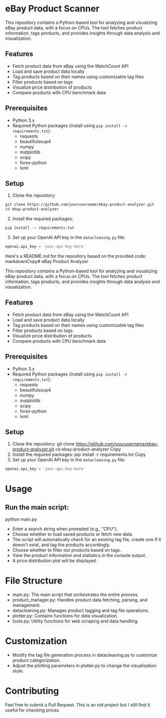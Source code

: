 # eBay Product Scanner

This repository contains a Python-based tool for analyzing and visualizing eBay product data, with a focus on CPUs. The tool fetches product information, tags products, and provides insights through data analysis and visualization.

## Features

- Fetch product data from eBay using the WatchCount API
- Load and save product data locally
- Tag products based on their names using customizable tag files
- Filter products based on tags
- Visualize price distribution of products
- Compare products with CPU benchmark data

## Prerequisites

- Python 3.x
- Required Python packages (install using `pip install -r requirements.txt`):
  - requests
  - beautifulsoup4
  - numpy
  - matplotlib
  - scipy
  - forex-python
  - lxml

## Setup

1. Clone the repository:

```bash
git clone https://github.com/yourusername/ebay-product-analyzer.git
cd ebay-product-analyzer
```

2. Install the required packages: 

```bash
pip install -r requirements.txt
```

3. Set up your OpenAI API key in the `datacleaning.py` file:
```python
openai.api_key = 'your-api-key-here'
```

Here's a README.md for the repository based on the provided code:
markdownCopy# eBay Product Analyzer

This repository contains a Python-based tool for analyzing and visualizing eBay product data, with a focus on CPUs. The tool fetches product information, tags products, and provides insights through data analysis and visualization.

## Features

- Fetch product data from eBay using the WatchCount API
- Load and save product data locally
- Tag products based on their names using customizable tag files
- Filter products based on tags
- Visualize price distribution of products
- Compare products with CPU benchmark data

## Prerequisites

- Python 3.x
- Required Python packages (install using `pip install -r requirements.txt`):
  - requests
  - beautifulsoup4
  - numpy
  - matplotlib
  - scipy
  - forex-python
  - lxml

## Setup

1. Clone the repository:
git clone https://github.com/yourusername/ebay-product-analyzer.git
cd ebay-product-analyzer
Copy
2. Install the required packages:
pip install -r requirements.txt
Copy
3. Set up your OpenAI API key in the `datacleaning.py` file:
```python
openai.api_key = 'your-api-key-here'
```

# Usage

## Run the main script:
python main.py

- Enter a search string when prompted (e.g., "CPU").
- Choose whether to load saved products or fetch new data.
- The script will automatically check for an existing tag file, create one if it doesn't exist, and tag the products accordingly.
- Choose whether to filter out products based on tags.
- View the product information and statistics in the console output.
- A price distribution plot will be displayed.

# File Structure

- main.py: The main script that orchestrates the entire process.
- product_manager.py: Handles product data fetching, parsing, and management.
- datacleaning.py: Manages product tagging and tag file operations.
- plotter.py: Contains functions for data visualization.
- tools.py: Utility functions for web scraping and data handling.

# Customization

- Modify the tag file generation process in datacleaning.py to customize product categorization.
- Adjust the plotting parameters in plotter.py to change the visualization style.

# Contributing
Feel free to submit a Pull Request. This is an old project but I still find it useful for checking prices. 
